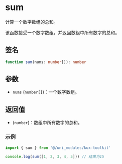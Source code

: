 # sum <Badge type="tip" text="^1.0.2" />

计算一个数字数组的总和。

该函数接受一个数字数组，并返回数组中所有数字的总和。

## 签名

```ts
function sum(nums: number[]): number
```

## 参数

- `nums` (`number[]`)：一个数字数组。

## 返回值

- (`number`)：数组中所有数字的总和。

### 示例

```ts
import { sum } from '@/uni_modules/kux-toolkit'

console.log(sum([1, 2, 3, 4, 5])) // 结果为15
```
